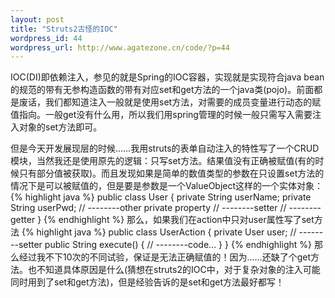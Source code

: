 ```yaml
--- 
layout: post
title: "Struts2古怪的IOC"
wordpress_id: 44
wordpress_url: http://www.agatezone.cn/code/?p=44
---
```

IOC(DI)即依赖注入，参见的就是Spring的IOC容器，实现就是实现符合java bean的规范的带有无参构造函数的带有对应set和get方法的一个java类(pojo)。前面都是废话，我们都知道注入一般就是使用set方法，对需要的成员变量进行动态的赋值指向。一般get没有什么用，所以我们用spring管理的时候一般只需写入需要注入对象的set方法即可。

但是今天开发展现层的时候……我用struts的表单自动注入的特性写了一个CRUD模块，当然我还是使用原先的逻辑：只写set方法。结果值没有正确被赋值(有的时候只有部分值被获取)。而且发现如果是简单的数值类型的参数在只设置set方法的情况下是可以被赋值的，但是要是参数是一个ValueObject这样的一个实体对象：
{% highlight java %}
public class User {
	private String userName;
	private String userPwd;
	// --------other private property
	// --------setter
	// --------getter
}
{% endhighlight %}
那么，如果我们在action中只对user属性写了set方法
{% highlight java %}
public class UserAction {
	private User user;
	// --------setter
	public String execute() {
		// --------code...
	}
}
{% endhighlight %}
那么经过我不下10次的不同试验，保证是无法正确赋值的！因为……还缺了个get方法。也不知道具体原因是什么(猜想在struts2的IOC中，对于复杂对象的注入可能同时用到了set和get方法)，但是经验告诉的是set和get方法最好都写！

